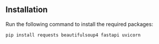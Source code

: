 ## Installation

Run the following command to install the required packages:

```bash
pip install requests beautifulsoup4 fastapi uvicorn
